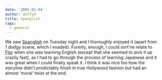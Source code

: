 ```yaml
---
date: '2005-03-04'
author: duffyd
title: Spanglish
tags:
  - general
---
```


We saw [Spanglish](https://href.li/?http://www.sonypictures.com/movies/spanglish/) on Tuesday night and I thoroughly enjoyed it (apart from 1 dodgy scene, which I evaded). Funnily, enough, I could sort’ve relate to [Flor](https://href.li/?http://www.msnbc.msn.com/id/6700296/site/newsweek/) when she was learning English (except that she seemed to pick it up crazily fast), as I had to go through the process of learning Japanese and it was great when I could finally speak it. I think it was nice too how the storyline didn’t predictably finish in true Hollywood fashion but had an almost ‘moral’ twist at the end.
